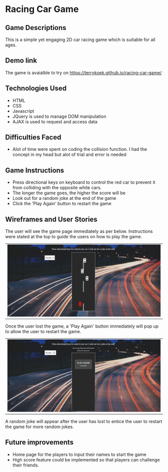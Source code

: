 # Racing Car Game

## Game Descriptions

This is a simple yet engaging 2D car racing game which is suitable for all ages.

## Demo link

The game is avaialble to try on https://terrykoek.github.io/racing-car-game/

## Technologies Used
* HTML
* CSS
* Javascript
* JQuery is used to manage DOM manipulation
* AJAX is used to request and access data

## Difficulties Faced
* Alot of time were spent on coding the collision function. I had the concept in my head but alot of trial and error is needed

## Game Instructions
* Press directional keys on keyboard to control the red car to prevent it from colliding with the opposite white cars.
* The longer the game goes, the higher the score will be
* Look out for a random joke at the end of the game
* Click the 'Play Again' button to restart the game


## Wireframes and User Stories
The user will see the game page immediately as per below. Instructions were stated at the top to guide the users on how to play the game.

<table><tr><td>
 <img src="https://github.com/Terrykoek/racing-car-game/blob/main/wireframe1.png" width="500px"/>
</td></tr></table>


Once the user lost the game, a 'Play Again' button immediately will pop up to allow the user to restart the game.

<table><tr><td>
 <img src="https://github.com/Terrykoek/racing-car-game/blob/main/wireframe2.png" width="500px"/>
</td></tr></table>

A random joke will appear after the user has lost to entice the user to restart the game for more random jokes.



## Future improvements
* Home page for the players to input their names to start the game
* High score feature could be implemented so that players can challenge their friends.




